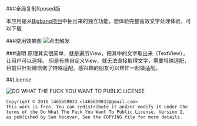 ###全局复制Xposed版

本应用是从[Bigbang项目](https://github.com/l465659833/Bigbang)中抽出来的独立功能，想体验完整高效文字处理体验，可以下载[](http://www.coolapk.com/apk/com.forfan.bigbang)


###使用效果图
![点击触发](https://raw.githubusercontent.com/l465659833/UniversalCopy_xposed/master/gif/demo.gif)


###说明
原理其实很简单，就是遍历View，把其中的文字取出来（TextView），让用户可以选择。
但是有些自定义View，就无法直接取得文字，需要特殊适配，目前只针对微信做了特殊适配。感兴趣的朋友可以帮忙一起做适配。


##License


![DO WHAT THE FUCK YOU WANT TO PUBLIC LICENSE](http://www.wtfpl.net/wp-content/uploads/2012/12/logo-220x1601.png)


```
Copyright © 2016 l465659833 <l465659833@gmail.com>
This work is free. You can redistribute it and/or modify it under the
terms of the Do What The Fuck You Want To Public License, Version 2,
as published by Sam Hocevar. See the COPYING file for more details.

```
